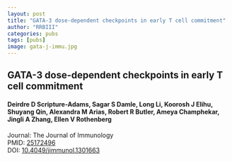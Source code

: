 ```yaml
---
layout: post
title: "GATA-3 dose-dependent checkpoints in early T cell commitment"
author: "RRBIII"
categories: pubs
tags: [pubs]
image: gata-j-immu.jpg
---
```



## GATA-3 dose-dependent checkpoints in early T cell commitment
#### Deirdre D Scripture-Adams, Sagar S Damle, Long Li, Koorosh J Elihu, Shuyang Qin, Alexandra M Arias, Robert R Butler, Ameya Champhekar, Jingli A Zhang, Ellen V Rothenberg
Journal: The Journal of Immunology  
PMID: [25172496](https://pubmed.ncbi.nlm.nih.gov/25172496)  
DOI: [10.4049/jimmunol.1301663](https://doi.org/10.4049/jimmunol.1301663)  


